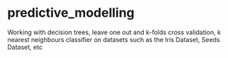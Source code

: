 # predictive_modelling
Working with decision trees, leave one out and k-folds cross validation, k nearest neighbours classifier on datasets such as the Iris Dataset, Seeds Dataset, etc
